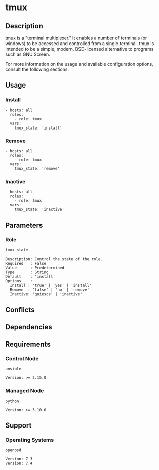 # tmux

## Description

tmux is a "terminal multiplexer." It enables a number of terminals (or windows)
to be accessed and controlled from a single terminal. tmux is intended to be a
simple, modern, BSD-licensed alternative to programs such as GNU Screen.

For more information on the usage and available configuration options,
consult the following sections.

## Usage

### Install

```
- hosts: all
  roles:
    - role: tmux
  vars:
    tmux_state: 'install'
```

### Remove

```
- hosts: all
  roles:
    - role: tmux
  vars:
    tmux_state: 'remove'
```

### Inactive

```
- hosts: all
  roles:
    - role: tmux
  vars:
    tmux_state: 'inactive'
```

## Parameters

### Role

`tmux_state`

    Description: Control the state of the role.
    Required   : False
    Value      : Predetermined
    Type       : String
    Default    : 'install'
    Options    :
      Install : 'true' | 'yes' | 'install'
      Remove  : 'false' | 'no' | 'remove'
      Inactive: 'quiesce' | 'inactive'

## Conflicts

## Dependencies

## Requirements

### Control Node

`ansible`

    Version: >= 2.15.0

### Managed Node

`python`

    Version: >= 3.10.0

## Support

### Operating Systems

`openbsd`

    Version: 7.3
    Version: 7.4
